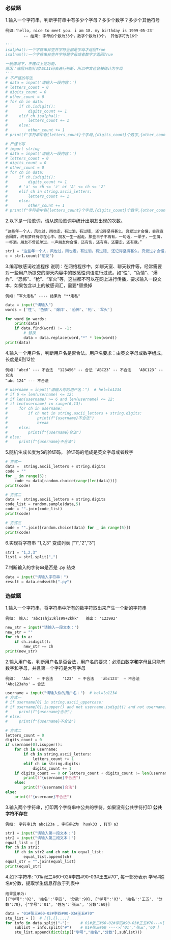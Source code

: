 ### 必做题

1.输入一个字符串，判断字符串中有多少个字母？多少个数字？多少个其他符号

```
例如:'hello, nice to meet you. i am 18. my birthday is 1999-05-23'
		-- 结果: 字母的个数为33个，数字个数为10个， 其他字符为16个
```

```python
'''
isalpha():一个字符串非空并字符全部是字母才返回True
isalnum():一个字符串非空并字符是字母或者数字才返回True

一般情况下，不建议上述功能，
原因：底层只能针对ASCII码表进行判断，所以中文也会被统计为字母
'''
# 不严谨的写法
# data = input('请输入一段内容：')
# letters_count = 0
# digits_count = 0
# other_count = 0
# for ch in data:
#     if ch.isdigit():
#         digits_count += 1
#     elif ch.isalpha():
#         letters_count += 1
#     else:
#         other_count += 1
# print(f"字符串中有{letters_count}个字母,{digits_count}个数字,{other_count}个其他符号")

# 严谨书写
# import string
# data = input('请输入一段内容：')
# letters_count = 0
# digits_count = 0
# other_count = 0
# for ch in data:
#     if ch.isdigit():
#         digits_count += 1
#     # 'a' <= ch <= 'z' or 'A' <= ch <= 'Z'
#     elif ch in string.ascii_letters:
#         letters_count += 1
#     else:
#         other_count += 1
# print(f"字符串中有{letters_count}个字母,{digits_count}个数字,{other_count}个其他符号")
```

2.以下是一段歌词，请从这段歌词中统计出朋友出现的次数。

```
“这些年一个人，风也过，雨也走，有过泪，有过错, 还记得坚持甚么，真爱过才会懂，会寂寞会回首，终有梦终有你在心中。朋友一生一起走，那些日子不再有，一句话，一辈子，一生情，一杯酒。朋友不曾孤单过，一声朋友你会懂，还有伤，还有痛，还要走，还有我。”
```

```python
str1 = "这些年一个人，风也过，雨也走，有过泪，有过错, 还记得坚持甚么，真爱过才会懂，会寂寞会回首，终有梦终有你在心中。朋友一生一起走，那些日子不再有，一句话，一辈子，一生情，一杯酒。朋友不曾孤单过，一声朋友你会懂，还有伤，还有痛，还要走，还有我。"
c = str1.count("朋友")
```

3.编写敏感词过滤程序
说明：在网络程序中，如聊天室、聊天软件等，经常需要对一些用户所提交的聊天内容中的敏感性词语进行过滤。如“性”、“色情”、“爆炸”、“恐怖”、“枪”、“军火”等，这些都不可以在网上进行传播，要求输入一段文本，如果包含以上的敏感词汇，需要*替换掉

```
例如：“军火走私” ---- 结果为 "**走私"
```

```python
data = input("请输入")
words = ['性'、'色情'、'爆炸'、'恐怖'、'枪'、'军火']

for word in words:
    print(data)
    if data.find(word) != -1:
        # 替换
        data = data.replace(word,"*" * len(word))
print(data)
```

4.输入一个用户名，判断用户名是否合法。用户名要求：由英文字母或数字组成，长度是6到12位

```
例如：‘abcd’ --- 不合法  "123456" -- 合法 ‘ABC23’ -- 不合法   ‘ABC123’ -- 合法
“abc 124” --- 不合法
```

```python
# username = input("请输入你的用户名：")  # hel=lo1234
# if 6 <= len(username) <= 12:
# if len(username) >= 6 and len(username) <= 12:
# if len(username) in range(6,13):
#     for ch in username:
#         if ch not in string.ascii_letters + string.digits:
#             print(f"{username}不合法")
#             break
#     else:
#         print(f"{username}合法")
# else:
#     print(f"{username}不合法")
```

5.随机生成长度为5的验证码， 验证码的组成是英文字母或者数字

```python
# 方式一
data =  string.ascii_letters + string.digits
code = ""
for _ in range(5):
    code += data[random.choice(range(len(data)))]
print(code)

# 方式二
data =  string.ascii_letters + string.digits
code_list = random.sample(data,5)
code = "".join(code_list)
print(code)

# 方式三
code = "".join([random.choice(data) for _ in range(5)])
print(code)
```

6.实现将字符串  "1,2,3"   变成列表 ["1","2","3"]

```python
str1 = "1,2,3" 
list1 = str1.split(",")
```

7.判断输入的字符串是否是 .py 结束

```python
data = input("请输入字符串：")
result = data.endswith(".py")
```

### 选做题

1.输入一个字符串，将字符串中所有的数字符取出来产生一个新的字符串 

```
例如： 输入: 'abc1shj23kls99+2kkk'   输出： '123992'
```

```python
new_str = input("请输入一段文本：")
new_str = ""
for ch in a:
    if ch.isdigit():
        new_str += ch
print(new_str)
```

2.输入用户名，判断用户名是否合法，用户名的要求：必须由数字**和**字母且只能有数字和字母，并且第一个字符是大写字母

```
例如：  'Abc'  — 不合法    '123'  — 不合法   'abc123'  — 不合法    'Abc123ahs' — 合法
```

```python
username = input("请输入你的用户名：")  # hel=lo1234
# 方式一
# if username[0] in string.ascii_uppercase:
# if username[0].isupper() and not username.isdigit() and not username.isalpha() and username.isalnum() :
#     print(f"{username}合法")
# else:
#     print(f"{username}不合法")

# 方式二
letters_count = 0
digits_count = 0
if username[0].isupper():
    for ch in username:
        if ch in string.ascii_letters:
            letters_count += 1
        elif ch in string.digits:
            digits_count += 1
    if digits_count == 0 or letters_count + digits_count != len(username):
        print(f"{username}不合法")
    else:
        print(f"{username}合法")
else:
    print(f"{username}不合法")
```

3.输入两个字符串，打印两个字符串中公共的字符，如果没有公共字符打印 **公共字符不存在**

```
例如： 字符串1为 abc123a , 字符串2为  huak33 , 打印 a3
```

```python
str1 = input("请输入第一段文本：")
str2 = input("请输入第二段文本：")
equal_list = [] 
for ch in str1:
    if ch in str2 and ch not in equal_list:
        equal_list.append(ch)
equal_str = "".join(equal_list)  
print(equal_str)
```

4.如下字符串:  "01#张三#60-02#李四#90-03#王五#70", 每一部分表示  学号#姓名#分数，提取学生信息存放于列表中

```
结果显示为:
[{"学号":'02', '姓名':'李四', '分数':90}, {"学号":'03', '姓名':'王五', '分数':70}, {"学号":'01', '姓名':'张三', '分数':60}]
```

```python
data = "01#张三#60-02#李四#90-03#王五#70"
stu_list = []  # [{},{}....]
for info in data.split("-"):     # 01#张三#60-02#李四#90-03#王五#70--->['01#张三#60','02#李四#90','03#王五#70']
    sublist = info.split("#")    # 01#张三#60 ---->['01','张三','60']
    stu_list.append(dict(zip(["学号","姓名","分数"],sublist)))
```

